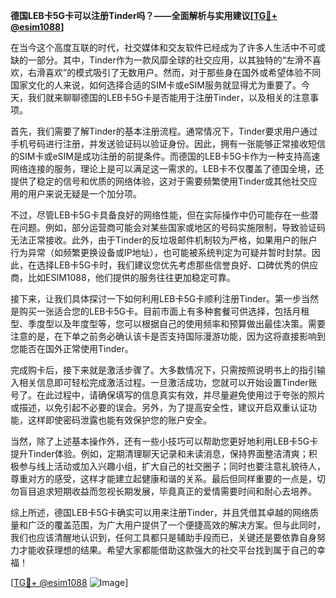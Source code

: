 **德国LEB卡5G卡可以注册Tinder吗？——全面解析与实用建议[[TG💪+ @esim1088](https://t.me/s/esim1088)]**

在当今这个高度互联的时代，社交媒体和交友软件已经成为了许多人生活中不可或缺的一部分。其中，Tinder作为一款风靡全球的社交应用，以其独特的“左滑不喜欢，右滑喜欢”的模式吸引了无数用户。然而，对于那些身在国外或希望体验不同国家文化的人来说，如何选择合适的SIM卡或eSIM服务就显得尤为重要了。今天，我们就来聊聊德国的LEB卡5G卡是否能用于注册Tinder，以及相关的注意事项。

首先，我们需要了解Tinder的基本注册流程。通常情况下，Tinder要求用户通过手机号码进行注册，并发送验证码以验证身份。因此，拥有一张能够正常接收短信的SIM卡或eSIM是成功注册的前提条件。而德国的LEB卡5G卡作为一种支持高速网络连接的服务，理论上是可以满足这一需求的。LEB卡不仅覆盖了德国全境，还提供了稳定的信号和优质的网络体验，这对于需要频繁使用Tinder或其他社交应用的用户来说无疑是一个加分项。

不过，尽管LEB卡5G卡具备良好的网络性能，但在实际操作中仍可能存在一些潜在问题。例如，部分运营商可能会对某些国家或地区的号码实施限制，导致验证码无法正常接收。此外，由于Tinder的反垃圾邮件机制较为严格，如果用户的账户行为异常（如频繁更换设备或IP地址），也可能被系统判定为可疑并暂时封禁。因此，在选择LEB卡5G卡时，我们建议您优先考虑那些信誉良好、口碑优秀的供应商，比如ESIM1088，他们提供的服务往往更加稳定可靠。

接下来，让我们具体探讨一下如何利用LEB卡5G卡顺利注册Tinder。第一步当然是购买一张适合您的LEB卡5G卡。目前市面上有多种套餐可供选择，包括月租型、季度型以及年度型等，您可以根据自己的使用频率和预算做出最佳决策。需要注意的是，在下单之前务必确认该卡是否支持国际漫游功能，因为这将直接影响到您能否在国外正常使用Tinder。

完成购卡后，接下来就是激活步骤了。大多数情况下，只需按照说明书上的指引输入相关信息即可轻松完成激活过程。一旦激活成功，您就可以开始设置Tinder账号了。在此过程中，请确保填写的信息真实有效，并尽量避免使用过于夸张的照片或描述，以免引起不必要的误会。另外，为了提高安全性，建议开启双重认证功能，这样即使密码泄露也能有效保护您的账户安全。

当然，除了上述基本操作外，还有一些小技巧可以帮助您更好地利用LEB卡5G卡提升Tinder体验。例如，定期清理聊天记录和未读消息，保持界面整洁清爽；积极参与线上活动或加入兴趣小组，扩大自己的社交圈子；同时也要注意礼貌待人，尊重对方的感受，这样才能建立起健康和谐的关系。最后但同样重要的一点是，切勿盲目追求短期收益而忽视长期发展，毕竟真正的爱情需要时间和耐心去培养。

综上所述，德国LEB卡5G卡确实可以用来注册Tinder，并且凭借其卓越的网络质量和广泛的覆盖范围，为广大用户提供了一个便捷高效的解决方案。但与此同时，我们也应该清醒地认识到，任何工具都只是辅助手段而已，关键还是要依靠自身努力才能收获理想的结果。希望大家都能借助这款强大的社交平台找到属于自己的幸福！

[[TG💪+ @esim1088](https://t.me/s/esim1088) ![Image](https://i.postimg.cc/4NQfJmqS/Snipaste-2025-05-13-00-14-12.png)]